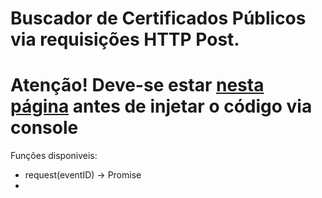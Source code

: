 # Buscador de Certificados Públicos via requisições HTTP Post.
# Atenção! Deve-se estar [nesta página]( https://certificados.iffarroupilha.edu.br/certificados/listaPublica) antes de injetar o código via console

Funções disponiveis:
- request(eventID) -> Promise
- 
